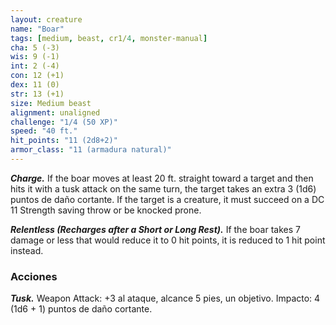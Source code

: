 ```yaml
---
layout: creature
name: "Boar"
tags: [medium, beast, cr1/4, monster-manual]
cha: 5 (-3)
wis: 9 (-1)
int: 2 (-4)
con: 12 (+1)
dex: 11 (0)
str: 13 (+1)
size: Medium beast
alignment: unaligned
challenge: "1/4 (50 XP)"
speed: "40 ft."
hit_points: "11 (2d8+2)"
armor_class: "11 (armadura natural)"
---
```


***Charge.*** If the boar moves at least 20 ft. straight toward a target and then hits it with a tusk attack on the same turn, the target takes an extra 3 (1d6) puntos de daño cortante. If the target is a creature, it must succeed on a DC 11 Strength saving throw or be knocked prone.

***Relentless (Recharges after a Short or Long Rest).*** If the boar takes 7 damage or less that would reduce it to 0 hit points, it is reduced to 1 hit point instead.

### Acciones

***Tusk.*** Weapon Attack: +3 al ataque, alcance 5 pies, un objetivo. Impacto: 4 (1d6 + 1) puntos de daño cortante.